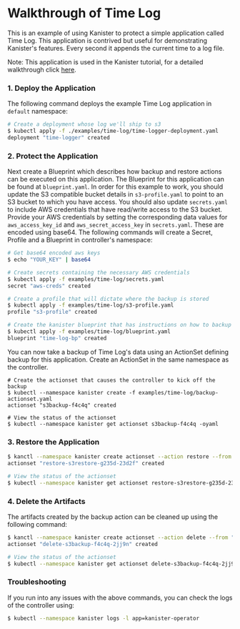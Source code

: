 # Walkthrough of Time Log

This is an example of using Kanister to protect a simple application called Time Log. This application is contrived but useful for demonstrating Kanister's features. Every second it appends the current time to a log file.

Note: This application is used in the Kanister tutorial, for a detailed walkthrough click [here](https://docs.kanister.io/tutorial.html#tutorial).

### 1. Deploy the Application

The following command deploys the example Time Log application in `default` namespace:
```bash
# Create a deployment whose log we'll ship to s3
$ kubectl apply -f ./examples/time-log/time-logger-deployment.yaml
deployment "time-logger" created
```

### 2. Protect the Application

Next create a Blueprint which describes how backup and restore actions can be executed on this application. The Blueprint for this application can be found at `blueprint.yaml`. In order for this example to work, you should update the S3 compatible bucket details in `s3-profile.yaml` to point to an S3 bucket to which you have access. You should also update `secrets.yaml` to include AWS credentials that have read/write access to the S3 bucket. Provide your AWS credentials by setting the corresponding data values for `aws_access_key_id` and `aws_secret_access_key` in `secrets.yaml`. These are encoded using base64. The following commands will create a Secret, Profile and a Blueprint in controller's namespace:

```bash
# Get base64 encoded aws keys
$ echo "YOUR_KEY" | base64

# Create secrets containing the necessary AWS credentials
$ kubectl apply -f examples/time-log/secrets.yaml
secret "aws-creds" created

# Create a profile that will dictate where the backup is stored
$ kubectl apply -f examples/time-log/s3-profile.yaml
profile "s3-profile" created

# Create the kanister blueprint that has instructions on how to backup the log
$ kubectl apply -f examples/time-log/blueprint.yaml
blueprint "time-log-bp" created

```

You can now take a backup of Time Log's data using an ActionSet defining backup for this application. Create an ActionSet in the same namespace as the controller.
```
# Create the actionset that causes the controller to kick off the backup
$ kubectl --namespace kanister create -f examples/time-log/backup-actionset.yaml
actionset "s3backup-f4c4q" created

# View the status of the actionset
$ kubectl --namespace kanister get actionset s3backup-f4c4q -oyaml
```

### 3. Restore the Application

```bash
$ kanctl --namespace kanister create actionset --action restore --from "s3backup-f4c4q"
actionset "restore-s3restore-g235d-23d2f" created

# View the status of the actionset
$ kubectl --namespace kanister get actionset restore-s3restore-g235d-23d2f -oyaml
```

### 4. Delete the Artifacts

The artifacts created by the backup action can be cleaned up using the following command:

```bash
$ kanctl --namespace kanister create actionset --action delete --from "s3backup-f4c4q"
actionset "delete-s3backup-f4c4q-2jj9n" created

# View the status of the actionset
$ kubectl --namespace kanister get actionset delete-s3backup-f4c4q-2jj9n -oyaml
```

### Troubleshooting

If you run into any issues with the above commands, you can check the logs of the controller using:
```bash
$ kubectl --namespace kanister logs -l app=kanister-operator
```
